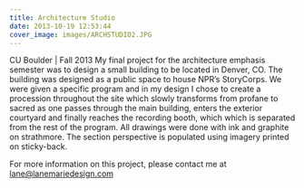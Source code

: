 ```yaml
---
title: Architecture Studio
date: 2013-10-19 12:53:44
cover_image: images/ARCHSTUDIO2.JPG
---
```

CU Boulder | Fall 2013
My final project for the architecture emphasis semester was to design a small building to be located in Denver, CO. The building was designed as a public space to house NPR’s StoryCorps. We were given a specific program and in my design I chose to create a procession throughout the site which slowly transforms from profane to sacred as one passes through the main building, enters the exterior courtyard and finally reaches the recording booth, which
which is separated from the rest of the program. All drawings were done with ink and graphite on strathmore. The section perspective is populated using imagery printed on sticky-back.

For more information on this project, please contact me at lane@lanemariedesign.com

